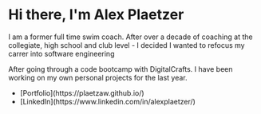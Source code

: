 ### <h1>Hi there, I'm Alex Plaetzer</h1>
 <p> I am a former full time swim coach. After over a decade of coaching at the collegiate, high school and club level - I decided I wanted to refocus my carrer into software engineering </p>
 
 <p> After going through a code bootcamp with DigitalCrafts. I have been working on my own personal projects for the last year. </p>
 
 <ul>
 <li>[Portfolio](https://plaetzaw.github.io/)</li>
 <li>[LinkedIn](https://www.linkedin.com/in/alexplaetzer/)</li>
 </ul>
<!--
**plaetzaw/plaetzaw** is a ✨ _special_ ✨ repository because its `README.md` (this file) appears on your GitHub profile.

Here are some ideas to get you started:

- 🔭 I’m currently working on ...
- 🌱 I’m currently learning ...
- 👯 I’m looking to collaborate on ...
- 🤔 I’m looking for help with ...
- 💬 Ask me about ...
- 📫 How to reach me: ...
- 😄 Pronouns: ...
- ⚡ Fun fact: ... 
-->

